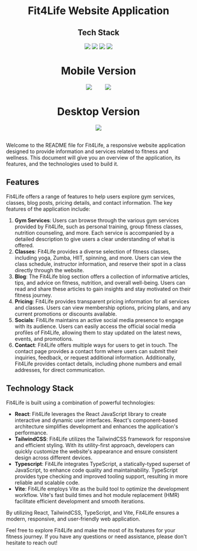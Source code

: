 <h1 align="center">Fit4Life Website Application</h1>
<h2 align="center">Tech Stack</h2>
<div align="center">
<a href="https://reactjs.org/"><image src="https://img.shields.io/static/v1?label=React&message=^18&style=for-the-badge&labelColor=FFFFFF&logo=react&color=61DAFB"/></a> <a href="https://www.typescriptlang.org/"><image src="https://img.shields.io/static/v1?label=TypeScript&message=^4.9&style=for-the-badge&labelColor=FFFFFF&logo=typescript&color=3178C6"/></a> <a href="https://www.typescriptlang.org/"><image src="https://img.shields.io/static/v1?label=Tailwind%20CSS&message=^3&style=for-the-badge&labelColor=FFFFFF&logo=tailwindcss&color=06B6D4"/></a> <a href="https://cn.vitejs.dev/"><image src="https://img.shields.io/static/v1?label=Vite&message=^4&style=for-the-badge&labelColor=FFFFFF&logo=vite&color=646CFF"/></a>
</div>
<div align="center">
  <h1>Mobile Version</h1>
<image src="https://github.com/eduhorta/fit4life/blob/master/src/assets/images/ReadMe/mobile-1.jpg?raw=true"/>
 &nbsp&nbsp&nbsp&nbsp&nbsp&nbsp&nbsp
<image src="https://github.com/eduhorta/fit4life/blob/master/src/assets/images/ReadMe/mobile-2.jpg?raw=true"/>
  <h1>Desktop Version</h1>
<image src="https://github.com/eduhorta/fit4life/blob/master/src/assets/images/ReadMe/desktop.jpg?raw=true"/>
</div>

</br>
<p>Welcome to the README file for Fit4Life, a responsive website application designed to provide information and services related to fitness and wellness. This document will give you an overview of the application, its features, and the technologies used to build it.</p>
<h2>Features</h2>
<p>Fit4Life offers a range of features to help users explore gym services, classes, blog posts, pricing details, and contact information. The key features of the application include:</p>
<ol>
  <li><strong>Gym Services</strong>: Users can browse through the various gym services provided by Fit4Life, such as personal training, group fitness classes, nutrition counseling, and more. Each service is accompanied by a detailed description to give users a clear understanding of what is offered.</li>
  <li><strong>Classes</strong>: Fit4Life provides a diverse selection of fitness classes, including yoga, Zumba, HIIT, spinning, and more. Users can view the class schedule, instructor information, and reserve their spot in a class directly through the website.</li>
  <li><strong>Blog</strong>: The Fit4Life blog section offers a collection of informative articles, tips, and advice on fitness, nutrition, and overall well-being. Users can read and share these articles to gain insights and stay motivated on their fitness journey.</li>
  <li><strong>Pricing</strong>: Fit4Life provides transparent pricing information for all services and classes. Users can view membership options, pricing plans, and any current promotions or discounts available.</li>
  <li><strong>Socials</strong>: Fit4Life maintains an active social media presence to engage with its audience. Users can easily access the official social media profiles of Fit4Life, allowing them to stay updated on the latest news, events, and promotions.</li>
  <li><strong>Contact</strong>: Fit4Life offers multiple ways for users to get in touch. The contact page provides a contact form where users can submit their inquiries, feedback, or request additional information. Additionally, Fit4Life provides contact details, including phone numbers and email addresses, for direct communication.</li>
</ol>

<h2>Technology Stack</h2>
<p>Fit4Life is built using a combination of powerful technologies:</p>
<ul>
  <li><strong>React</strong>: Fit4Life leverages the React JavaScript library to create interactive and dynamic user interfaces. React's component-based architecture simplifies development and enhances the application's performance.</li>
  <li><strong>TailwindCSS</strong>: Fit4Life utilizes the TailwindCSS framework for responsive and efficient styling. With its utility-first approach, developers can quickly customize the website's appearance and ensure consistent design across different devices.</li>
  <li><strong>Typescript</strong>: Fit4Life integrates TypeScript, a statically-typed superset of JavaScript, to enhance code quality and maintainability. TypeScript provides type checking and improved tooling support, resulting in more reliable and scalable code.</li>
  <li><strong>Vite</strong>: Fit4Life employs Vite as the build tool to optimize the development workflow. Vite's fast build times and hot module replacement (HMR) facilitate efficient development and smooth iterations.</li>
</ul>
<p>By utilizing React, TailwindCSS, TypeScript, and Vite, Fit4Life ensures a modern, responsive, and user-friendly web application.</p>
<p>Feel free to explore Fit4Life and make the most of its features for your fitness journey. If you have any questions or need assistance, please don't hesitate to reach out!</p>
